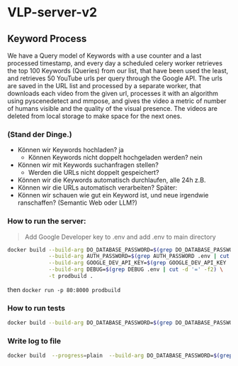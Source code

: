 # VLP-server-v2

## Keyword Process

We have a Query model of Keywords with a use counter and a last processed timestamp, and every day a scheduled celery worker retrieves the top 100 Keywords (Queries) from our list, that have been used the least, and retrieves 50 YouTube urls per query through the Google API. The urls are saved in the URL list and processed by a separate worker, that downloads each video from the given url, processes it with an algorithm using pyscenedetect and mmpose, and gives the video a metric of number of humans visible and the quality of the visual presence. The videos are deleted from local storage to make space for the next ones.

### (Stand der Dinge.)

-   Können wir Keywords hochladen? ja
    -   Können Keywords nicht doppelt hochgeladen werden? nein
-   Können wir mit Keywords suchanfragen stellen?
    -   Werden die URLs nicht doppelt gespeichert?
-   Können wir die Keywords automatisch durchlaufen, alle 24h z.B.
-   Können wir die URLs automatisch verarbeiten?
    Später:
-   Können wir schauen wie gut ein Keyword ist, und neue irgendwie ranschaffen? (Semantic Web oder LLM?)

### How to run the server:

> Add Google Developer key to .env and add .env to main directory

```bash
docker build --build-arg DO_DATABASE_PASSWORD=$(grep DO_DATABASE_PASSWORD .env | cut -d '=' -f2) \
             --build-arg AUTH_PASSWORD=$(grep AUTH_PASSWORD .env | cut -d '=' -f2) \
             --build-arg GOOGLE_DEV_API_KEY=$(grep GOOGLE_DEV_API_KEY .env | cut -d '=' -f2) \
             --build-arg DEBUG=$(grep DEBUG .env | cut -d '=' -f2) \
             -t prodbuild .
```

then
`docker run -p 80:8000 prodbuild`

### How to run tests

```bash
docker build --build-arg DO_DATABASE_PASSWORD=$(grep DO_DATABASE_PASSWORD .env | cut -d '=' -f2)              --build-arg AUTH_PASSWORD=$(grep AUTH_PASSWORD .env | cut -d '=' -f2) --build-arg TEST="true"   --build-arg GOOGLE_DEV_API_KEY=$(grep GOOGLE_DEV_API_KEY .env | cut -d '=' -f2)     --build-arg DEBUG=$(grep DEBUG .env | cut -d '=' -f2)    -t testbuild .
```

### Write log to file

```bash
docker build  --progress=plain  --build-arg DO_DATABASE_PASSWORD=$(grep DO_DATABASE_PASSWORD .env | cut -d '=' -f2)              --build-arg AUTH_PASSWORD=$(grep AUTH_PASSWORD .env | cut -d '=' -f2) --build-arg TEST="true"   --build-arg GOOGLE_DEV_API_KEY=$(grep GOOGLE_DEV_API_KEY .env | cut -d '=' -f2)     --build-arg DEBUG=$(grep DEBUG .env | cut -d '=' -f2)    -t    testbuild . >& build.log
```
